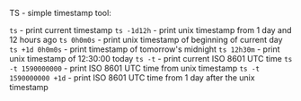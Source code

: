 TS - simple timestamp tool:

`ts` - print current timestamp
`ts -1d12h` - print unix timestamp from 1 day and 12 hours ago
`ts 0h0m0s` - print unix timestamp of beginning of current day
`ts +1d 0h0m0s` - print timestamp of tomorrow's midnight
`ts 12h30m` - print unix timestamp of 12:30:00 today
`ts -t` - print current ISO 8601 UTC time
`ts -t 1590000000` - print ISO 8601 UTC time from unix timestamp
`ts -t 1590000000 +1d` - print ISO 8601 UTC time from 1 day after the unix timestamp